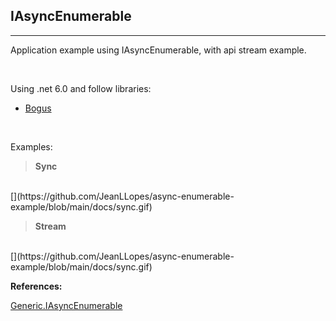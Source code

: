 ## **IAsyncEnumerable**
___

Application example using IAsyncEnumerable, with api stream example.

<br>

Using .net 6.0 and follow libraries:
- [Bogus](https://github.com/bchavez/Bogus)

<br>

Examples:

> **Sync**
<br>
[](https://github.com/JeanLLopes/async-enumerable-example/blob/main/docs/sync.gif)


<br>


> **Stream**
<br>
[](https://github.com/JeanLLopes/async-enumerable-example/blob/main/docs/sync.gif)


<br>

**References:**

[Generic.IAsyncEnumerable](https://docs.microsoft.com/pt-br/dotnet/api/system.collections.generic.iasyncenumerable-1?view=net-6.0)


